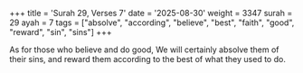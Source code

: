 +++
title = 'Surah 29, Verses 7'
date = '2025-08-30'
weight = 3347
surah = 29
ayah = 7
tags = ["absolve", "according", "believe", "best", "faith", "good", "reward", "sin", "sins"]
+++

As for those who believe and do good, We will certainly absolve them of their sins, and reward them according to the best of what they used to do.